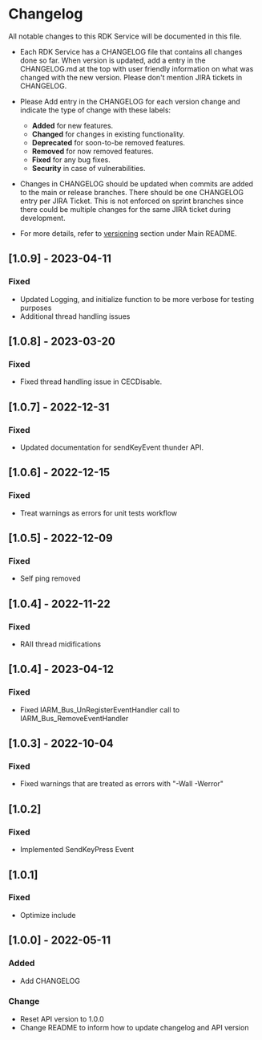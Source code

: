 # Changelog

All notable changes to this RDK Service will be documented in this file.

* Each RDK Service has a CHANGELOG file that contains all changes done so far. When version is updated, add a entry in the CHANGELOG.md at the top with user friendly information on what was changed with the new version. Please don't mention JIRA tickets in CHANGELOG. 

* Please Add entry in the CHANGELOG for each version change and indicate the type of change with these labels:
    * **Added** for new features.
    * **Changed** for changes in existing functionality.
    * **Deprecated** for soon-to-be removed features.
    * **Removed** for now removed features.
    * **Fixed** for any bug fixes.
    * **Security** in case of vulnerabilities.

* Changes in CHANGELOG should be updated when commits are added to the main or release branches. There should be one CHANGELOG entry per JIRA Ticket. This is not enforced on sprint branches since there could be multiple changes for the same JIRA ticket during development. 

* For more details, refer to [versioning](https://github.com/rdkcentral/rdkservices#versioning) section under Main README.
## [1.0.9] - 2023-04-11
### Fixed
- Updated Logging, and initialize function to be more verbose for testing purposes
- Additional thread handling issues

## [1.0.8] - 2023-03-20
### Fixed
- Fixed thread handling issue in CECDisable.

## [1.0.7] - 2022-12-31
### Fixed
- Updated documentation for sendKeyEvent thunder API.

## [1.0.6] - 2022-12-15
### Fixed
- Treat warnings as errors for unit tests workflow

## [1.0.5] - 2022-12-09
### Fixed
- Self ping removed

## [1.0.4] - 2022-11-22
### Fixed
- RAII thread midifications

## [1.0.4] - 2023-04-12
### Fixed
- Fixed IARM_Bus_UnRegisterEventHandler  call to IARM_Bus_RemoveEventHandler

## [1.0.3] - 2022-10-04
### Fixed
- Fixed warnings that are treated as errors with "-Wall -Werror"

## [1.0.2]
### Fixed
- Implemented SendKeyPress Event

## [1.0.1]
### Fixed
- Optimize include

## [1.0.0] - 2022-05-11
### Added
- Add CHANGELOG

### Change
- Reset API version to 1.0.0
- Change README to inform how to update changelog and API version
